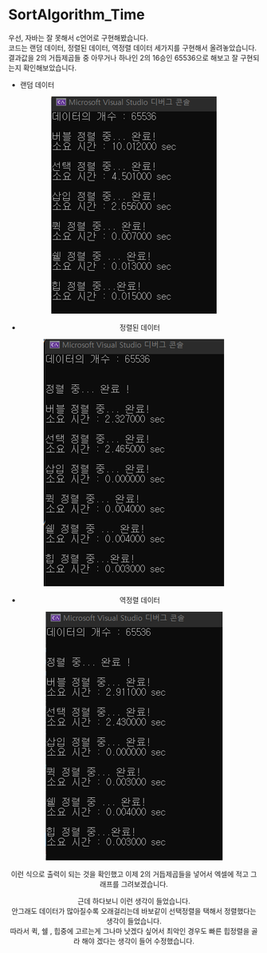 # SortAlgorithm_Time
우선, 자바는 잘 못해서 c언어로 구현해봤습니다.  
코드는 랜덤 데이터, 정렬된 데이터, 역정렬 데이터 세가지를 구현해서 올려놓았습니다.  
결과값을 2의 거듭제곱들 중 아무거나 하나인 2의 16승인 65536으로 해보고 잘 구현되는지 확인해보았습니다.  

* 랜덤 데이터  

<center>
<img src="image/random 결과값.png"></img>
<center>  

* 정렬된 데이터  

<center>
<img src="image/forward 결과값.png"></img>
<center>  

* 역정렬 데이터  

<center>
<img src="image/reverse 결과값.png"></img>
<center>  

이런 식으로 출력이 되는 것을 확인했고 이제 2의 거듭제곱들을 넣어서 엑셀에 적고 그래프를 그려보겠습니다.  

근데 하다보니 이런 생각이 들었습니다.  
안그래도 데이터가 많아질수록 오래걸리는데 바보같이 선택정렬을 택해서 정렬했다는 생각이 들었습니다.  
따라서 퀵, 쉘 , 힙중에 고르는게 그나마 낫겠다 싶어서 최악인 경우도 빠른 힙정렬을 골라 해야 겠다는 생각이 들어 수정했습니다.